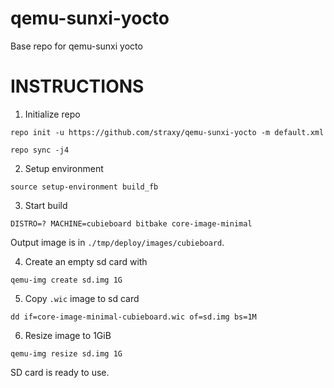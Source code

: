 # qemu-sunxi-yocto
Base repo for qemu-sunxi yocto

INSTRUCTIONS
============

1) Initialize repo

`repo init -u https://github.com/straxy/qemu-sunxi-yocto -m default.xml`

`repo sync -j4`

2) Setup environment

`source setup-environment build_fb`

3) Start build

`DISTRO=? MACHINE=cubieboard bitbake core-image-minimal`

Output image is in `./tmp/deploy/images/cubieboard`.

4) Create an empty sd card with

`qemu-img create sd.img 1G`

5) Copy `.wic` image to sd card

`dd if=core-image-minimal-cubieboard.wic of=sd.img bs=1M`

6) Resize image to 1GiB

`qemu-img resize sd.img 1G`

SD card is ready to use.
